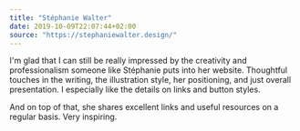 ```yaml
---
title: "Stéphanie Walter"
date: 2019-10-09T22:07:44+02:00
source: "https://stephaniewalter.design/"
---
```


I'm glad that I can still be really impressed by the creativity and professionalism someone like Stéphanie puts into her website. Thoughtful touches in the writing, the illustration style, her positioning, and just overall presentation. I especially like the details on links and button styles.

And on top of that, she shares excellent links and useful resources on a regular basis. Very inspiring.
